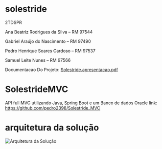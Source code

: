 # solestride

2TDSPR

Ana Beatriz Rodrigues da Silva – RM 97544 

Gabriel Araújo do Nascimento – RM 97490 

Pedro Henrique Soares Cardoso – RM 97537 

Samuel Leite Nunes – RM 97566

Documentacao Do Projeto: [Solestride.apresentacao.pdf](https://github.com/pedro2398/Solestride_MVC_EntityFrameWork/files/14910890/Solestride.apresentacao.pdf)

# SolestrideMVC
API full MVC utilizando Java, Spring Boot e um Banco de dados Oracle
link: https://github.com/pedro2398/Solestride_MVC

# arquitetura da solução

![Arquitetura da Solução](https://github.com/pedro2398/solestrideAPI/assets/103459126/7e7e5df4-ce18-4cb3-8ad2-1d33be3b59ca)

